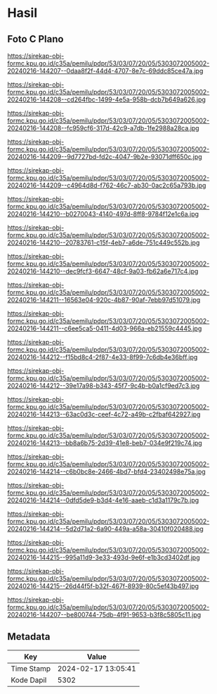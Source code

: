 # Hasil

## Foto C Plano

https://sirekap-obj-formc.kpu.go.id/c35a/pemilu/pdpr/53/03/07/20/05/5303072005002-20240216-144207--0daa8f2f-44d4-4707-8e7c-69ddc85ce47a.jpg

https://sirekap-obj-formc.kpu.go.id/c35a/pemilu/pdpr/53/03/07/20/05/5303072005002-20240216-144208--cd264fbc-1499-4e5a-958b-dcb7b649a626.jpg

https://sirekap-obj-formc.kpu.go.id/c35a/pemilu/pdpr/53/03/07/20/05/5303072005002-20240216-144208--fc959cf6-317d-42c9-a7db-1fe2988a28ca.jpg

https://sirekap-obj-formc.kpu.go.id/c35a/pemilu/pdpr/53/03/07/20/05/5303072005002-20240216-144209--9d7727bd-fd2c-4047-9b2e-93071dff650c.jpg

https://sirekap-obj-formc.kpu.go.id/c35a/pemilu/pdpr/53/03/07/20/05/5303072005002-20240216-144209--c4964d8d-f762-46c7-ab30-0ac2c65a793b.jpg

https://sirekap-obj-formc.kpu.go.id/c35a/pemilu/pdpr/53/03/07/20/05/5303072005002-20240216-144210--b0270043-4140-497d-8ff8-9784f12e1c6a.jpg

https://sirekap-obj-formc.kpu.go.id/c35a/pemilu/pdpr/53/03/07/20/05/5303072005002-20240216-144210--20783761-c15f-4eb7-a6de-751c449c552b.jpg

https://sirekap-obj-formc.kpu.go.id/c35a/pemilu/pdpr/53/03/07/20/05/5303072005002-20240216-144210--dec9fcf3-6647-48cf-9a03-fb62a6e717c4.jpg

https://sirekap-obj-formc.kpu.go.id/c35a/pemilu/pdpr/53/03/07/20/05/5303072005002-20240216-144211--16563e04-920c-4b87-90af-7ebb97d51079.jpg

https://sirekap-obj-formc.kpu.go.id/c35a/pemilu/pdpr/53/03/07/20/05/5303072005002-20240216-144211--c6ee5ca5-0411-4d03-966a-eb21559c4445.jpg

https://sirekap-obj-formc.kpu.go.id/c35a/pemilu/pdpr/53/03/07/20/05/5303072005002-20240216-144212--f15bd8c4-2f87-4e33-8f99-7c6db4e36bff.jpg

https://sirekap-obj-formc.kpu.go.id/c35a/pemilu/pdpr/53/03/07/20/05/5303072005002-20240216-144212--39e17a98-b343-45f7-9c4b-b0a1cf9ed7c3.jpg

https://sirekap-obj-formc.kpu.go.id/c35a/pemilu/pdpr/53/03/07/20/05/5303072005002-20240216-144213--63ac0d3c-ceef-4c72-a49b-c2fbaf642927.jpg

https://sirekap-obj-formc.kpu.go.id/c35a/pemilu/pdpr/53/03/07/20/05/5303072005002-20240216-144213--bb8a6b75-2d39-41e8-beb7-034e9f219c74.jpg

https://sirekap-obj-formc.kpu.go.id/c35a/pemilu/pdpr/53/03/07/20/05/5303072005002-20240216-144214--c6b0bc8e-2466-4bd7-bfd4-23402498e75a.jpg

https://sirekap-obj-formc.kpu.go.id/c35a/pemilu/pdpr/53/03/07/20/05/5303072005002-20240216-144214--0dfd5de9-b3d4-4e16-aaeb-c1d3a1179c7b.jpg

https://sirekap-obj-formc.kpu.go.id/c35a/pemilu/pdpr/53/03/07/20/05/5303072005002-20240216-144214--5d2d71a2-6a90-449a-a58a-30410f020488.jpg

https://sirekap-obj-formc.kpu.go.id/c35a/pemilu/pdpr/53/03/07/20/05/5303072005002-20240216-144215--995a11d9-3e33-493d-9e6f-e1b3cd3402df.jpg

https://sirekap-obj-formc.kpu.go.id/c35a/pemilu/pdpr/53/03/07/20/05/5303072005002-20240216-144215--26d44f5f-b32f-467f-8939-80c5ef43b497.jpg

https://sirekap-obj-formc.kpu.go.id/c35a/pemilu/pdpr/53/03/07/20/05/5303072005002-20240216-144207--be800744-75db-4f91-9653-b3f8c5805c11.jpg


## Metadata

| Key        | Value               |
| ---------- | ------------------- |
| Time Stamp | 2024-02-17 13:05:41 |
| Kode Dapil | 5302                |



